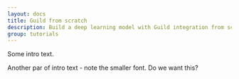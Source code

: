 ```yaml
---
layout: docs
title: Guild from scratch
description: Build a deep learning model with Guild integration from scratch.
group: tutorials
---
```


Some intro text.

Another par of intro text - note the smaller font. Do we want this?

